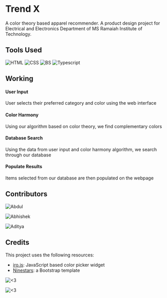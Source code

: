 # Trend X

A color theory based apparel recommender. A product design project for Electrical and Electronics Department of MS Ramaiah Institute of Technology.

## Tools Used

![HTML](https://github.com/Az-21/az-21.github.io/blob/master/assets/img/badges/html.svg)
![CSS](https://github.com/Az-21/az-21.github.io/blob/master/assets/img/badges/css.svg)
![BS](https://github.com/Az-21/az-21.github.io/blob/master/assets/img/badges/bootstrap.svg)
![Typescript](https://github.com/Az-21/az-21.github.io/blob/master/assets/img/badges/typescript.svg)


## Working

#### User Input

User selects their preferred category and color using the web interface

#### Color Harmony

Using our algorithm based on color theory, we find complementary colors

#### Database Search

Using the data from user input and color harmony algorithm, we search through our database

#### Populate Results

Items selected from our database are then populated on the webpage


## Contributors

![Abdul](https://github.com/Az-21/az-21.github.io/blob/master/assets/img/badges/c1.svg)

![Abhishek](https://github.com/Az-21/az-21.github.io/blob/master/assets/img/badges/c3.svg)

![Aditya](https://github.com/Az-21/az-21.github.io/blob/master/assets/img/badges/c5.svg)

 ## Credits

 This project uses the following resources:

 * [iro.js](https://github.com/jaames/iro.js): JavaScript based color picker widget
 * [Ninestars](https://bootstrapmade.com/demo/Ninestars/): a Bootstrap template

![<3](https://github.com/Az-21/az-21.github.io/blob/master/assets/img/badges/bwl.svg)

![<3](https://github.com/Az-21/az-21.github.io/blob/master/assets/img/badges/msP.svg)

